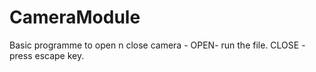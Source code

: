 # CameraModule
Basic programme to open n close camera - 
OPEN- run the file.
CLOSE - press escape key.

